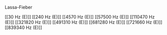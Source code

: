 Lassa-Fieber

[[30 Hz (E)]]
[[240 Hz (E)]]
[[4570 Hz (E)]]
[[57500 Hz (E)]]
[[110470 Hz (E)]]
[[321820 Hz (E)]]
[[491310 Hz (E)]]
[[681280 Hz (E)]]
[[721660 Hz (E)]]
[[839340 Hz (E)]]